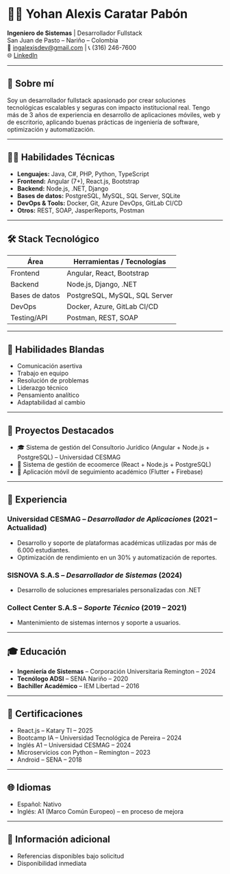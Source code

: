 # 👨‍💻 Yohan Alexis Caratar Pabón

**Ingeniero de Sistemas** | Desarrollador Fullstack  
San Juan de Pasto – Nariño – Colombia  
📧 ingalexisdev@gmail.com | 📞 (316) 246-7600  
🌐 [LinkedIn](https://www.linkedin.com/in/alexis-caratar-21a80224b)

---

## 🚀 Sobre mí

Soy un desarrollador fullstack apasionado por crear soluciones tecnológicas escalables y seguras con impacto institucional real. Tengo más de 3 años de experiencia en desarrollo de aplicaciones móviles, web y de escritorio, aplicando buenas prácticas de ingeniería de software, optimización y automatización.

---

## 🧑‍💻 Habilidades Técnicas

- **Lenguajes:** Java, C#, PHP, Python, TypeScript  
- **Frontend:** Angular (7+), React.js, Bootstrap  
- **Backend:** Node.js, .NET, Django  
- **Bases de datos:** PostgreSQL, MySQL, SQL Server, SQLite  
- **DevOps & Tools:** Docker, Git, Azure DevOps, GitLab CI/CD  
- **Otros:** REST, SOAP, JasperReports, Postman  

---

## 🛠 Stack Tecnológico

| Área         | Herramientas / Tecnologías                   |
|--------------|----------------------------------------------|
| Frontend     | Angular, React, Bootstrap                    |
| Backend      | Node.js, Django, .NET                        |
| Bases de datos | PostgreSQL, MySQL, SQL Server             |
| DevOps       | Docker, Azure, GitLab CI/CD                 |
| Testing/API  | Postman, REST, SOAP                         |

---

## 🧠 Habilidades Blandas

- Comunicación asertiva  
- Trabajo en equipo  
- Resolución de problemas  
- Liderazgo técnico  
- Pensamiento analítico  
- Adaptabilidad al cambio  

---

## 📁 Proyectos Destacados

- 🎓 Sistema de gestión del Consultorio Jurídico (Angular + Node.js + PostgreSQL) – Universidad CESMAG
- 🤖 Sistema de gestión de ecoomerce (React + Node.js + PostgreSQL)
- 📱 Aplicación móvil de seguimiento académico (Flutter + Firebase)  

---

## 💼 Experiencia

### Universidad CESMAG – *Desarrollador de Aplicaciones* (2021 – Actualidad)
- Desarrollo y soporte de plataformas académicas utilizadas por más de 6.000 estudiantes.  
- Optimización de rendimiento en un 30% y automatización de reportes.  

### SISNOVA S.A.S – *Desarrollador de Sistemas* (2024)
- Desarrollo de soluciones empresariales personalizadas con .NET

### Collect Center S.A.S – *Soporte Técnico* (2019 – 2021)
- Mantenimiento de sistemas internos y soporte a usuarios.

---

## 🎓 Educación

- **Ingeniería de Sistemas** – Corporación Universitaria Remington – 2024  
- **Tecnólogo ADSI** – SENA Nariño – 2020  
- **Bachiller Académico** – IEM Libertad – 2016

---

## 📜 Certificaciones

- React.js – Katary TI – 2025  
- Bootcamp IA – Universidad Tecnológica de Pereira – 2024  
- Inglés A1 – Universidad CESMAG – 2024  
- Microservicios con Python – Remington – 2023  
- Android – SENA – 2018

---

## 🌐 Idiomas

- Español: Nativo  
- Inglés: A1 (Marco Común Europeo) – en proceso de mejora

---

## 📌 Información adicional

- Referencias disponibles bajo solicitud  
- Disponibilidad inmediata
